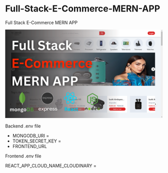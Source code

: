 # Full-Stack-E-Commerce-MERN-APP
Full Stack E-Commerce MERN APP

![Alt text](Full%20Stack%20E-Commerce%20MERN%20App.png?raw=true "Title")

Backend .env file 

* MONGODB_URI = 
* TOKEN_SECRET_KEY = 
* FRONTEND_URL

Frontend .env file

REACT_APP_CLOUD_NAME_CLOUDINARY = 


